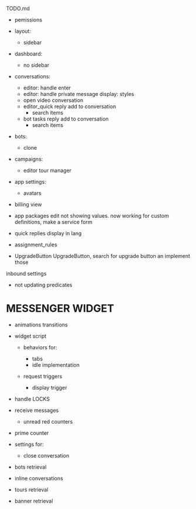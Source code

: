 TODO.md
+ pemissions
+ layout:
  + sidebar
+ dashboard:
  + no sidebar


+ conversations:
  + editor: handle enter
  + editor: handle private message display: styles
  + open video conversation
  + editor_quick reply add to conversation
    + search items
  + bot tasks reply add to conversation
    + search items
+ bots:
  + clone


+ campaigns:
  + editor tour manager


+ app settings:
  + avatars
+ billing view
+ app packages edit not showing values. now working for custom definitions, make a service form
+ quick replies display in lang

+ assignment_rules

+ UpgradeButton UpgradeButton, search for upgrade button an implement those

inbound settings
  + not updating predicates


# MESSENGER WIDGET

+ animations transitions

+ widget script
  + behaviors for:
    + tabs
    + idle implementation

  + request triggers
    + display trigger

+ handle LOCKS

+ receive messages
  + unread red counters

+ prime counter

+ settings for:
  + close conversation


+ bots retrieval
+ inline conversations
+ tours retrieval
+ banner retrieval